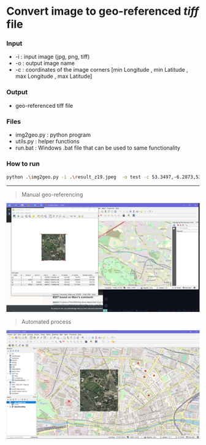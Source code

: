 # Convert image to geo-referenced *tiff* file
### Input
- -i : input image (jpg, png, tiff)
- -o : output image name
- -c : coordinates of the image corners [min Longitude , min Latitude , max Longitude , max Latitude]

### Output
- geo-referenced tiff file

### Files
- img2geo.py : python program
- utils.py   : helper functions
- run.bat    : Windows .bat file that can be used to same functionality 

### How to run
```bash
python .\img2geo.py -i .\result_z19.jpeg  -o test -c 53.3497,-6.2873,53.3584,-6.2741
```
___

> Manual geo-referencing

![manual](results/manual_geo_referencing.png)

> Automated process 

![automated_1](results/geo-ref_2.png)